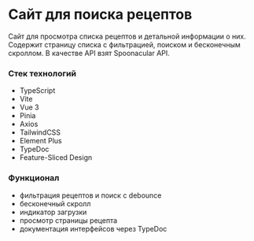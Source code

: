 # Сайт для поиска рецептов
Сайт для просмотра списка рецептов и детальной информации о них. Содержит страницу списка с фильтрацией, поиском и бесконечным скроллом. В качестве API взят Spoonacular API.

### Стек технологий
- TypeScript
- Vite
- Vue 3
- Pinia
- Axios
- TailwindCSS
- Element Plus
- TypeDoc
- Feature-Sliced Design

### Функционал
- фильтрация рецептов и поиск с debounce
- бесконечный скролл
- индикатор загрузки
- просмотр страницы рецепта
- документация интерфейсов через TypeDoc
